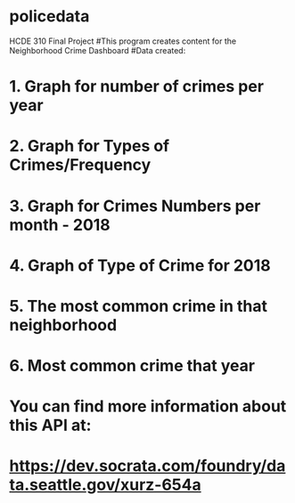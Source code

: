 # policedata
HCDE 310 Final Project
#This program creates content for the Neighborhood Crime Dashboard
#Data created:
#   1. Graph for number of crimes per year
#   2. Graph for Types of Crimes/Frequency
#   3. Graph for Crimes Numbers per month - 2018
#   4. Graph of Type of Crime for 2018
#   5. The most common crime in that neighborhood
#   6. Most common crime that year

# You can find more information about this API at:
# https://dev.socrata.com/foundry/data.seattle.gov/xurz-654a
